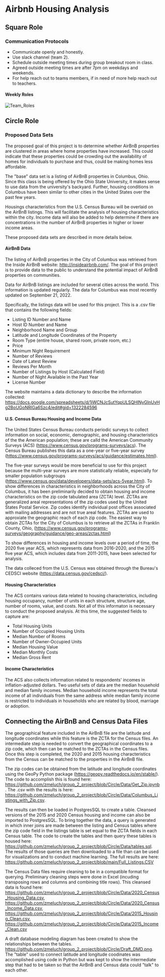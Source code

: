 
# Airbnb Housing Analysis

## Square Role

### Communication Protocols
- Communicate openly and honestly.
- Use slack channel (team 2).
- Schedule outside meeting times during group breakout room in class.
- Agreed outside meeting times are after 7pm on weekdays and weekends.
- For help reach out to teams members, if in need of more help reach out to teachers.

#### Weekly Roles

![Team_Roles](https://user-images.githubusercontent.com/103155045/197901655-1796e92c-9449-4fc5-af5a-fd576e0591de.png)

## Circle Role

### Proposed Data Sets

The proposed goal of this project is to determine whether AirBnB properties are clustered in areas where home properties have increased.  This could indicate that these properties could be crowding out the availability of homes for individuals to purchase and thus, could be making homes less affordable.

The "base" data set is a listing of AirBnB properties in Columbus, Ohio.  Since this class is being offered by the Ohio State University, it makes sense to use data from the university's backyard.  Further, housing conditions in Columbus have been similar to other cities in the United States over the past few years.   

Housings characteristics from the U.S. Census Bureau will be overlaid on the AirBnB listings.  This will facilitate the analysis of housing characteristics within the city.  Income data will also be added to help determine if there are concentrations in the number of AirBnB properties in higher or lower income areas.

These proposed data sets are described in more details below.

#### AirBnB Data

The listing of AirBnB properties in the City of Columbus was retrieved from the Inside AirBnB website: http://insideairbnb.com/.  The goal of this project is to provide data to the public to understand the potential impact of AirBnB properties on communities.

Data for AirBnB listings are included for several cities across the world.  This information is updated regularly.  The data for Columbus was most recently updated on September 21, 2022.  

Specifically, the listings data will be used for this project.  This is a .csv file that contains the following fields:
- Listing ID Number and Name
- Host ID Number and Name
- Neighborhood Name and Group
- Latitude and Longitude Coordinates of the Property
- Room Type (entire house, shared room, private room, etc.)
- Price
- Minimum Night Requirement
- Number of Reviews
- Date of Latest Review
- Reviews Per Month
- Number of Listings by Host (Calculated Field)
- Number of Night Available in the Past Year
- License Number

The website maintains a data dictionary to describe the information collected:  https://docs.google.com/spreadsheets/d/1iWCNJcSutYqpULSQHlNyGInUvHg2BoUGoNRIGa6Szc4/edit#gid=1322284596

#### U.S. Census Bureau Housing and Income Data

The United States Census Bureau conducts periodic surveys to collect information on social, economic, demographic, and housing characteristics of the the American population; these are calld the American Community Surveys (ACS) (https://www.census.gov/programs-surveys/acs).  The Census Bureau publishes this data as a one-year or five-year survey (https://www.census.gov/programs-surveys/acs/guidance/estimates.html).

The five-year surveys would be more beneficial to use for this project because the multi-year surveys are more statistically reliable, especially for smaller population subgroups (https://www.census.gov/data/developers/data-sets/acs-5year.html).  To show differences in characteristics in neighborhoods across the City of Columbus, it has been preliminarily decided to obtain housing and income characteristics on the zip code tabulated area (ZCTA) level.  ZCTAs are generalized areal representations of the zip codes used by the United States Postal Service.  Zip codes identify individual post offices associated with mailing addresses and are not true areal features.   ZCTAs are used to approxiate the geographic reach of each zip code.  The easiest way to obtain ZCTAs for the City of Columbus is to retrieve all the ZCTAs in Franklin County, Ohio, (https://www.census.gov/programs-surveys/geography/guidance/geo-areas/zctas.html)

To show differences in housing and income levels over a period of time, the 2020 five year ACS, which represents data from 2016-2020, and the 2015 five year ACS, which includes data from 2011-2015, have been selected for analysis.

The data colleced from the U.S. Census was obtained through the Bureau's CEDSCI website (https://data.census.gov/cedsci/).

#### Housing Characteristics

The ACS contains various data related to housing characteristics, including housing occupancy, number of units in each structure, structure age, number of rooms, value, and costs.  Not all of this informaton is necessary to conduct the proposed analysis.  At this time, the suggested fields to capture are:
- Total Housing Units
- Number of Occupied Housing Units
- Median Number of Rooms
- Number of Owner-Occupied Units
- Median Housing Value
- Median Monthly Costs
- Median Gross Rent

#### Income Characteristics

The ACS also collects information related to respondents' incomes in inflation-adjusted dollars.  Two useful sets of data are the median household and median family incomes.  Median household income represents the total income of all individuals from the same address while median family income is restricted to individuals in households who are related by blood, marriage or adoption.

## Connecting the AirBnB and Census Data Files

The geographical feature included in the AirBnB file are the latitude and longitude coordinates while this feature is the ZCTA for the Census files.  An intermediate step is needed to convert the geographical coordinates to a zip code, which then can be matched to the ZCTAs in the Census files.  Once this step is completed, the 2020 and 2015 housing characteristics from the Census can be matched to the properties in the AirBnB file.

The zip codes can be obtained from the latitude and longitude coordinates using the GeoPy Python package (https://geopy.readthedocs.io/en/stable/).  The code to accomplish this is found here: https://github.com/zmeluch/group_2_project/blob/Circle/Data/Get_Zip.ipynb.  The .csv with the results is here:  https://github.com/zmeluch/group_2_project/blob/Circle/Data/Columbus_Listings_with_Zip.csv.

The results can then be loaded in PostgresSQL to create a table.  Cleansed versions of the 2015 and 2020 Census housing and income can also be imported to PostgresSQL.  To bring together the data, a query is generated in which inner joins are made between the listing and Census tables where the zip code field in the listings table is set equal to the ZCTA fields in each Census table.  The code to create the tables and then query these tables is housed here:  https://github.com/zmeluch/group_2_project/blob/Circle/Data/tables.sql.  The results of those queries are then downloaded to a file than can be used for visualizations and to conduct machine learning.  The full results are here:  https://github.com/zmeluch/group_2_project/blob/main/Full_Listings.CSV

The Census Data files require cleaning to be in a compatible format for querying.  Preliminary cleaning steps were done in Excel (incuding transposing rows and columns and combining title rows).  This cleansed data is found here:  https://github.com/zmeluch/group_2_project/blob/Circle/Data/2020_Census_Housing_Data.csv, 
https://github.com/zmeluch/group_2_project/blob/Circle/Data/2020_Census_Income_Data.csv,
https://github.com/zmeluch/group_2_project/blob/Circle/Data/2015_Housing_Clean.csv,
https://github.com/zmeluch/group_2_project/blob/Circle/Data/2015_Income_Clean.csv

A draft database modeling diagram has been created to show the relationships between the tables. https://github.com/zmeluch/group_2_project/blob/Circle/Draft_DMD.png.  The "table" used to connect latitude and longitude coodinates was accomplished using code in Python but was kept to show the intermediate step that had to be taken so that the AirBnB and Census data could "talk" to each other.  
>
